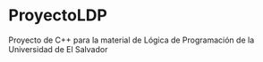 # ProyectoLDP
Proyecto de C++ para la material de Lógica de Programación de la Universidad de El Salvador

